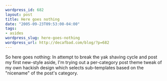 ```yaml
--- 
wordpress_id: 682
layout: post
title: Here goes nothing
date: "2005-09-23T09:53:00-04:00"
tags: 
- asides
wordpress_slug: here-goes-nothing
wordpress_url: http://decafbad.com/blog/?p=682
---
```

So here goes nothing:  In attempt to break the yak shaving cycle and post my first new-style aside, I'm trying out a per-category post theme tweak of my own hackish design which selects sub-templates based on the "nicename" of the post's category.
